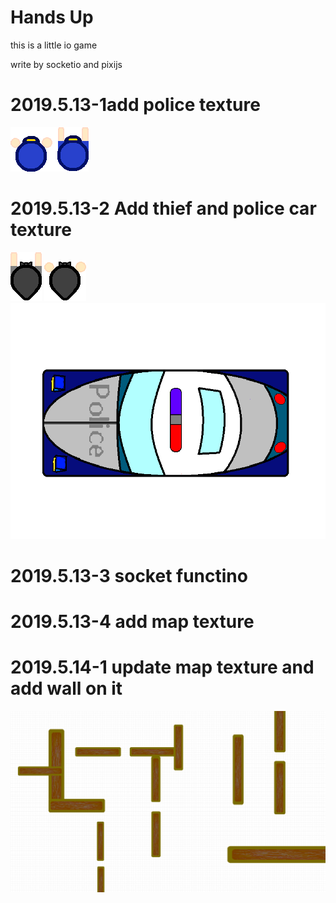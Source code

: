 ﻿# Hands Up
this is a little io game

write by socketio and pixijs
# 2019.5.13-1add police texture
![Police](./Image/MainChara-police.png)
# 2019.5.13-2 Add thief and police car texture
![Thief](./Image/MainChara-thief-lean.png)
![Thief](./Image/MainChara-thief-normal.png)
![Thief](./Image/PoliceCar.png)
# 2019.5.13-3 socket functino
# 2019.5.13-4 add map texture
# 2019.5.14-1 update map texture and add wall on it
![Map](./Image/Map.png)
